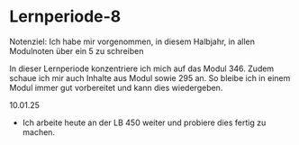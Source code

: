 # Lernperiode-8

Notenziel: Ich habe mir vorgenommen, in diesem Halbjahr, in allen Modulnoten über ein 5 zu schreiben

In dieser Lernperiode konzentriere ich mich auf das Modul 346. Zudem schaue ich mir auch Inhalte aus Modul sowie 295 an. So bleibe ich in einem Modul immer gut vorbereitet und kann dies wiedergeben.

10.01.25
- Ich arbeite heute an der LB 450 weiter und probiere dies fertig zu machen.
